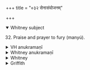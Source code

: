 +++
title = "०३२ सेनासंयोजनम्"

+++
<details open><summary>Whitney subject</summary>

32. Praise and prayer to fury (manyú).
</details>

<details><summary>VH anukramaṇī</summary>

सेनासंयोजनम्।  
१-७ ब्रह्म स्कन्दः। मन्युः। त्रिष्टुप्, १ जगती।
</details>

<details><summary>Whitney anukramaṇī</summary>

[Brahmāskanda.—manyudāivatam. trāiṣṭubham: 1. jagatī.]
</details>

<details><summary>Whitney</summary>

### Comment
This hymn ⌊which is RV. x. 83⌋ goes in all respects with hymn 31, which see.


### Translations
Translated: by the RV. translators; and Griffith, i. 174; Weber, xviii. 129.
</details>

<details><summary>Griffith</summary>

A hymn to Manyu
</details>

